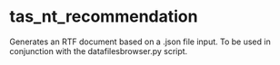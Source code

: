# tas_nt_recommendation
Generates an RTF document based on a .json file input. To be used in conjunction with the datafilesbrowser.py script. 

